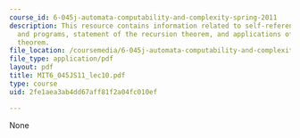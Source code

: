 ```yaml
---
course_id: 6-045j-automata-computability-and-complexity-spring-2011
description: This resource contains information related to self-referencing machines
  and programs, statement of the recursion theorem, and applications of the recursion
  theorem.
file_location: /coursemedia/6-045j-automata-computability-and-complexity-spring-2011/2fe1aea3ab4dd67aff81f2a04fc010ef_MIT6_045JS11_lec10.pdf
file_type: application/pdf
layout: pdf
title: MIT6_045JS11_lec10.pdf
type: course
uid: 2fe1aea3ab4dd67aff81f2a04fc010ef

---
```

None